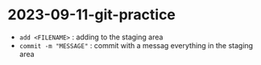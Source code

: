 
# 2023-09-11-git-practice
 - `add <FILENAME>` : adding <FILENAME> to the staging area
 - `commit -m "MESSAGE"` : commit with a messag everything in the staging area
 